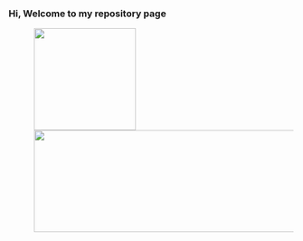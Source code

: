 ### Hi, Welcome to my repository page


<div style="margin-left:45px;">
<a href="https://github.com/seu-usuário-aqui">
<img height="180em" src="https://github-readme-stats.vercel.app/api?username=kayua&show_icons=true&theme=default&include_all_commits=true&count_private=true"/>
<img height="180em" width="590em"src="https://github-readme-stats.vercel.app/api/top-langs/?username=kayua&layout=compact&langs_count=10&theme=default"/>
</div>

